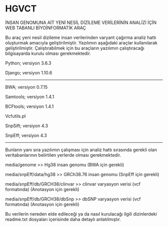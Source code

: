 # HGVCT
İNSAN GENOMUNA AİT YENİ NESİL DİZİLEME VERİLERİNİN ANALİZİ İÇİN WEB TABANLI BİYOİNFORMATİK ARAÇ

Bu araç yeni nesil dizileme insan verilerinden varyant çağırma analiz hattı oluşturmak amacıyla geliştirilmiştir. 
Yazılımın aşağıdaki araçlar kullanılarak geliştirilmiştir. Çalıştırabilmek için bu araçların yazılımın çalıştıracağı bilgisayarda kurulu olması gerekmektedir.


Python; versiyon 3.6.3

Django; versiyon 1.10.6

---

BWA; versiyon 0.7.15

Samtools; versiyon 1.4.1

BCFtools; versiyon 1.4.1

Vcfutils.pl

SnpSift; versiyon 4.3

SnpEff; versiyon 4.3

----------------------------------------------
Bunların yanı sıra yazılımın çalışması için analiz hattı sırasında gerekli olan veritabanlarının belirtilen yerlerde olması gerekmektedir.

media/genome >> Hg38 insan genomu (BWA için gerekli)

media/snpEff/data/hg38 >> GRCh38.76 insan genomu (SnpEff için gerekli)

media/snpEff/db/GRCH38/clinvar >> clinvar varyasyon verisi (vcf formatında) (Anotasyon için gerekli)

media/snpEff/db/GRCH38/dbSnp >> dbSNP varyasyon verisi (vcf formatında) (Anotasyon için gerekli)

Bu verilerin nereden elde edileceği ya da nasıl kurulacağı ilgili dizinlerdeki readme.txt dosyaları içerisinde daha detaylı anlatılmıştır.
